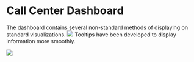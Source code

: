 # Call Center Dashboard
The dashboard contains several non-standard methods of displaying on standard visualizations.
![](https://github.com/Qehh/Power_BI_Report/blob/main/Call%20Center%20Dashboard/Dash_screen.png)
Tooltips have been developed to display information more smoothly.

![](https://github.com/Qehh/Power_BI_Report/blob/main/Call%20Center%20Dashboard/tooltip_2.png)
